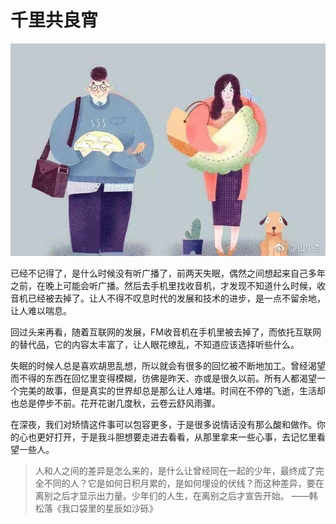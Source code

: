 # 千里共良宵

[annotation]: <id> (dc40a9b1-3498-43c3-960c-7069689c74f8)
[annotation]: <status> (public)
[annotation]: <create_time> (2019-04-27 00:50:04)
[annotation]: <category> (心情随笔)
[annotation]: <url> (http://blog.ccyg.studio/article/dc40a9b1-3498-43c3-960c-7069689c74f8)


![山小杏-千里共良宵](images/山小杏-千里共良宵.jpg "山小杏-千里共良宵")

已经不记得了，是什么时候没有听广播了，前两天失眠，偶然之间想起来自己多年之前，在晚上可能会听广播。然后去手机里找收音机，才发现不知道什么时候，收音机已经被去掉了。让人不得不叹息时代的发展和技术的进步，是一点不留余地，让人难以喘息。

回过头来再看，随着互联网的发展，FM收音机在手机里被去掉了，而依托互联网的替代品，它的内容太丰富了，让人眼花缭乱，不知道应该选择听些什么。

<div class='ui jplayer audio' data-url='http://cnvod.cnr.cn/audio2018/live/zgzs/201904/qlglx_20190420021553zgzs_h.m4a' format='m4a' title='十六岁时，我想成为的人'></div>

失眠的时候人总是喜欢胡思乱想，所以就会有很多的回忆被不断地加工。曾经渴望而不得的东西在回忆里变得模糊，彷佛是昨天、亦或是很久以前。所有人都渴望一个完美的故事，但是真实的世界却总是那么让人难堪。时间在不停的飞逝，生活却也总是停步不前。花开花谢几度秋，云卷云舒风雨骤。

在深夜，我们对矫情这件事可以包容更多，于是很多说情话没有那么酸和做作。你的心也更好打开，于是我斗胆想要走进去看看，从那里拿来一些心事，去记忆里看望一些人。

> 人和人之间的差异是怎么来的，是什么让曾经同在一起的少年，最终成了完全不同的人？它是如何日积月累的，是如何埋设的伏线？而这种差异，要在离别之后才显示出力量。少年们的人生，在离别之后才宣告开始。 ——韩松落《我口袋里的星辰如沙砾》